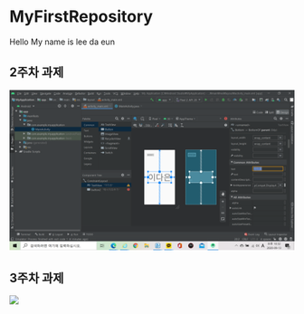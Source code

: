 # MyFirstRepository

Hello My name is lee da eun

## 2주차 과제
<img width="" height="" src="./png/19173019.png"></img>


## 3주차 과제 
<img width="" height="" src="./png/3주차과제 파일이름"></img>
